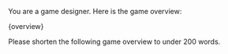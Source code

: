 You are a game designer. Here is the game overview:

{overview}

Please shorten the following game overview to under 200 words.